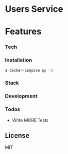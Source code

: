 # Users Service

# Features

### Tech

### Installation

```sh
$ docker-compose up -d
```

### Stack

### Development

### Todos

 - Write MORE Tests

License
----

MIT
